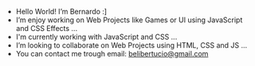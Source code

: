 - Hello World! I’m Bernardo :]
- I’m enjoy working on Web Projects like Games or UI using JavaScript and CSS Effects ...
- I'm currently working with JavaScript and CSS ...
- I’m looking to collaborate on Web Projects using HTML, CSS and JS ...
- You can contact me trough email: belibertucio@gmail.com

<!---
belibertucio/belibertucio is a ✨ special ✨ repository because its `README.md` (this file) appears on your GitHub profile.
You can click the Preview link to take a look at your changes.
--->
